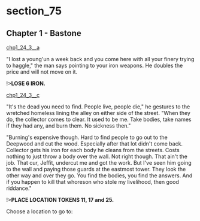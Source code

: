 
# section_75

## Chapter 1 - Bastone

[chp1_24_3__a](../../decomp/app/src/main/res/raw/chp1_24_3__a.mp3 ':include :type=audio')

"I lost a young'un a week back and you come here with all your finery trying to haggle," the man says pointing to your iron weapons. He doubles the price and will not move on it.

!>**LOSE 6 IRON.**  

[chp1_24_3__c](../../decomp/app/src/main/res/raw/chp1_24_3__c.mp3 ':include :type=audio')

"It's the dead you need to find. People live, people die," he gestures to the wretched homeless lining the alley on either side of the street. "When they do, the collector comes to clear. It used to be me. Take bodies, take names if they had any, and burn them. No sickness then."

"Burning's expensive though. Hard to find people to go out to the Deepwood and cut the wood. Especially after that lot didn't come back. Collector gets his iron for each body he cleans from the streets. Costs nothing to just throw a body over the wall. Not right though. That ain't the job. That cur, Jeffit, undercut me and got the work. But I've seen him going to the wall and paying those guards at the eastmost tower. They look the other way and over they go. You find the bodies, you find the answers. And if you happen to kill that whoreson who stole my livelihood, then good riddance."

!>**PLACE LOCATION TOKENS 11, 17 and 25.**  

Choose a location to go to:


